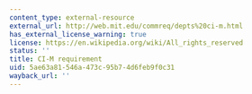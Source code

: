 ```yaml
---
content_type: external-resource
external_url: http://web.mit.edu/commreq/depts%20ci-m.html
has_external_license_warning: true
license: https://en.wikipedia.org/wiki/All_rights_reserved
status: ''
title: CI-M requirement
uid: 5ae63a81-546a-473c-95b7-4d6feb9f0c31
wayback_url: ''
---
```

